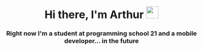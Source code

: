 <h1 align="center">Hi there, I'm Arthur</a> 
<img src="https://github.com/blackcater/blackcater/raw/main/images/Hi.gif" height="32"/></h1>
<h3 align="center"> Right now I'm a student at programming school 21 and a mobile developer... in the future</h3>
